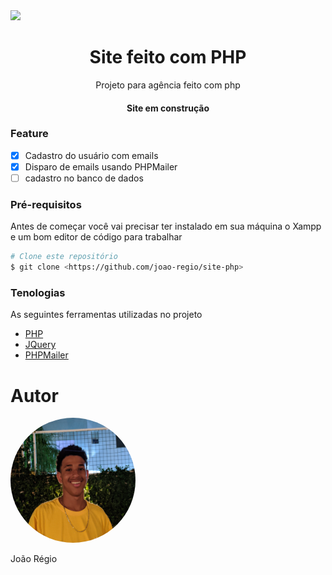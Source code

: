 <img src="images/readme/imagem-site.gif" />
<h1 align="center"> Site feito com PHP </h1>
<p align="center">Projeto para agência feito com php</p>

<h4 align="center"> Site em construção </h4>

### Feature
- [X] Cadastro do usuário com emails
- [X] Disparo de emails usando PHPMailer
- [ ] cadastro no banco de dados

### Pré-requisitos
Antes de começar você vai precisar ter instalado em sua máquina o Xampp e um bom editor de código para trabalhar
```bash
# Clone este repositório
$ git clone <https://github.com/joao-regio/site-php>
```

### Tenologias
As seguintes ferramentas utilizadas no projeto

- [PHP](https://php.net)
- [JQuery](https://jquery.com)
- [PHPMailer](https://github.com/PHPMailer/PHPMailer)

# Autor
<img style="width:200px; height:200px; border-radius:150px;" src="images/foto-autor.jpg" />
<p>João Régio</p>
